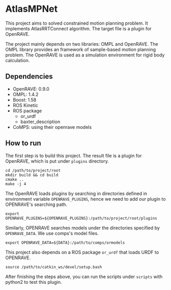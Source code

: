 # AtlasMPNet

This project aims to solved constrained motion planning problem.
It implements AtlasRRTConnect algorithm. The target file is a plugin for OpenRAVE.

The project mainly depends on two libraries: OMPL and OpenRAVE. The OMPL library provides an framework of sample-based motion planning problem.
The OpenRAVE is used as a simulation environment for rigid body calculation. 

## Dependencies

- OpenRAVE: 0.9.0
- OMPL: 1.4.2
- Boost: 1.58
- ROS Kinetic
- ROS package
  - or_urdf
  - baxter_description
- CoMPS: using their openrave models

## How to run

The first step is to build this project. The result file is a plugin for OpenRAVE, which is put under `plugins` directory.
```
cd /path/to/project/root
mkdir build && cd build
cmake ..
make -j 4
```

The OpenRAVE loads plugins by searching in directories defined in environment variable `OPENRAVE_PLUGINS`, hence we need
to add our plugin to OPENRAVE's searching path.
```
export OPENRAVE_PLUGINS=${OPENRAVE_PLUGINS}:/path/to/project/root/plugins
```

Similarly, OPENRAVE searches models under the directories specified by `OPENRAVE_DATA`. We use comps's model files.
```
export OPENRAVE_DATA=${DATA}:/path/to/comps/ormodels
```

This project also depends on a ROS package `or_urdf` that loads URDF to OPENRAVE.
``` 
source /path/to/catkin_ws/devel/setup.bash
```

After finishing the steps above, you can run the scripts under `scripts` with python2 to test this plugin.
